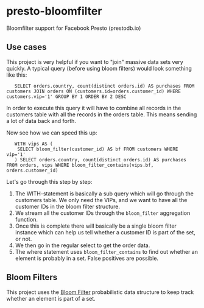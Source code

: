 # presto-bloomfilter
Bloomfilter support for Facebook Presto (prestodb.io) 

Use cases
-------------
This project is very helpful if you want to "join" massive data sets very quickly. A typical query (before using bloom filters) would look something like this:

```
   SELECT orders.country, count(distinct orders.id) AS purchases FROM customers JOIN orders ON (customers.id=orders.customer_id) WHERE customers.vip='1' GROUP BY 1 ORDER BY 2 DESC
```

In order to execute this query it will have to combine all records in the customers table with all the records in the orders table. This means sending a lot of data back and forth.

Now see how we can speed this up:

```
   WITH vips AS (
    SELECT bloom_filter(customer_id) AS bf FROM customers WHERE vip='1'
   ) SELECT orders.country, count(distinct orders.id) AS purchases FROM orders, vips WHERE bloom_filter_contains(vips.bf, orders.customer_id)
```

Let's go through this step by step:

1.  The WITH-statement is basically a sub query which will go through the customers table. We only need the VIPs, and we want to have all the customer IDs in the bloom filter structure.
2.  We stream all the customer IDs through the `bloom_filter` aggregation function. 
3.  Once this is complete there will basically be a single bloom filter instance which can help us tell whether a customer ID is part of the set, or not.
4.  We then go in the regular select to get the order data. 
5.  The where statement uses `bloom_filter_contains` to find out whether an element is probably in a set. False positives are possible.

Bloom Filters
-------------
This project uses the [Bloom Filter](https://en.wikipedia.org/wiki/Bloom_filter) probabilistic data structure to keep track whether an element is part of a set.